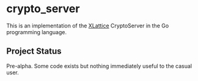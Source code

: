 <h1 class="libTop">crypto_server</h1>


This is an implementation of the [XLattice](http://www.xlattice.org)
CryptoServer in the Go programming language.

## Project Status

Pre-alpha.  Some code exists but nothing immediately useful to the 
casual user.
